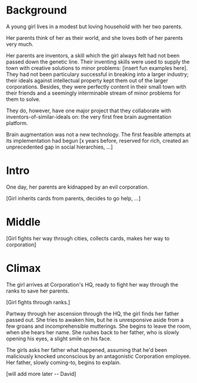 Background
==========

A young girl lives in a modest but loving household with her two parents.

Her parents think of her as their world, and she loves both of her parents very
much.

Her parents are inventors, a skill which the girl always felt had not been
passed down the genetic line. Their inventing skills were used to supply the
town with creative solutions to minor problems: [insert fun examples here]. They
had not been particulary successful in breaking into a larger industry; their
ideals against intellectual property kept them out of the larger corporations.
Besides, they were perfectly content in their small town with their friends and
a seemingly interminable stream of minor problems for them to solve.

They do, however, have one major project that they collaborate with
inventors-of-similar-ideals on: the very first free brain augmentation platform.

Brain augmentation was not a new technology. The first feasible attempts at its
implementation had begun [x years before, reserved for rich, created an
unprecedented gap in social hierarchies, ...]

Intro
=====

One day, her parents are kidnapped by an evil corporation.

[Girl inherits cards from parents, decides to go help, ...]

Middle
======

[Girl fights her way through cities, collects cards, makes her way to
corporation]

Climax
======

The girl arrives at Corporation's HQ, ready to fight her way through the ranks
to save her parents.

[Girl fights through ranks.]

Partway through her ascension through the HQ, the girl finds her father passed
out. She tries to awaken him, but he is unresponsive aside from a few groans and
incomprehensible mutterings. She begins to leave the room, when she hears her
name. She rushes back to her father, who is slowly opening his eyes, a slight
smile on his face.

The girls asks her father what happened, assuming that he'd been maliciously
knocked unconscious by an antagonistic Corporation employee. Her father, slowly
coming-to, begins to explain.

[will add more later -- David]

